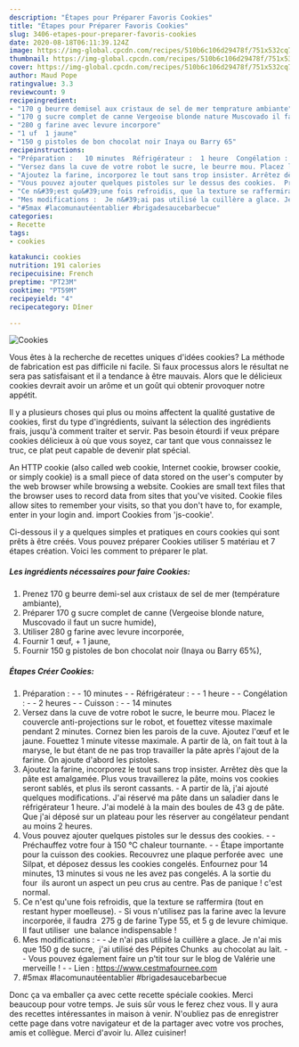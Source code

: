 ```yaml
---
description: "Étapes pour Préparer Favoris Cookies"
title: "Étapes pour Préparer Favoris Cookies"
slug: 3406-etapes-pour-preparer-favoris-cookies
date: 2020-08-18T06:11:39.124Z
image: https://img-global.cpcdn.com/recipes/510b6c106d29478f/751x532cq70/cookies-photo-principale-de-la-recette.jpg
thumbnail: https://img-global.cpcdn.com/recipes/510b6c106d29478f/751x532cq70/cookies-photo-principale-de-la-recette.jpg
cover: https://img-global.cpcdn.com/recipes/510b6c106d29478f/751x532cq70/cookies-photo-principale-de-la-recette.jpg
author: Maud Pope
ratingvalue: 3.3
reviewcount: 9
recipeingredient:
- "170 g beurre demisel aux cristaux de sel de mer temprature ambiante"
- "170 g sucre complet de canne Vergeoise blonde nature Muscovado il faut un sucre humide"
- "280 g farine avec levure incorpore"
- "1 uf  1 jaune"
- "150 g pistoles de bon chocolat noir Inaya ou Barry 65"
recipeinstructions:
- "Préparation :   10 minutes  Réfrigérateur :  1 heure  Congélation :   2 heures  Cuisson :   14 minutes"
- "Versez dans la cuve de votre robot le sucre, le beurre mou. Placez le couvercle anti-projections sur le robot, et fouettez vitesse maximale pendant 2 minutes. Cornez bien les parois de la cuve. Ajoutez l&#39;œuf et le jaune. Fouettez 1 minute vitesse maximale. A partir de là, on fait tout à la maryse, le but étant de ne pas trop travailler la pâte après l&#39;ajout de la farine. On ajoute d&#39;abord les pistoles."
- "Ajoutez la farine, incorporez le tout sans trop insister. Arrêtez dès que la pâte est amalgamée. Plus vous travaillerez la pâte, moins vos cookies seront sablés, et plus ils seront cassants. A partir de là, j&#39;ai ajouté quelques modifications. J&#39;ai réservé ma pâte dans un saladier dans le réfrigérateur 1 heure. J&#39;ai modelé à la main des boules de 43 g de pâte. Que j&#39;ai déposé sur un plateau pour les réserver au congélateur pendant au moins 2 heures."
- "Vous pouvez ajouter quelques pistoles sur le dessus des cookies.  Préchauffez votre four à 150 °C chaleur tournante.  Étape importante pour la cuisson des cookies. Recouvrez une plaque perforée avec  une Silpat, et déposez dessus les cookies congelés. Enfournez pour 14 minutes, 13 minutes si vous ne les avez pas congelés. A la sortie du four  ils auront un aspect un peu crus au centre. Pas de panique ! c&#39;est normal."
- "Ce n&#39;est qu&#39;une fois refroidis, que la texture se raffermira (tout en restant hyper moelleuse). Si vous n&#39;utilisez pas la farine avec la levure incorporée, il faudra  275 g de farine Type 55, et 5 g de levure chimique. Il faut utiliser  une balance indispensable !"
- "Mes modifications :  Je n&#39;ai pas utilisé la cuillère a glace. Je n&#39;ai mis que 150 g de sucre,  j&#39;ai utilisé des Pépites Chunks  au chocolat au lait.  Vous pouvez également faire un p&#39;tit tour sur le blog de Valérie une merveille !  Lien : https://www.cestmafournee.com"
- "#5max #lacomunautéentablier #brigadesaucebarbecue"
categories:
- Recette
tags:
- cookies

katakunci: cookies 
nutrition: 191 calories
recipecuisine: French
preptime: "PT23M"
cooktime: "PT59M"
recipeyield: "4"
recipecategory: Dîner

---
```



![Cookies](https://img-global.cpcdn.com/recipes/510b6c106d29478f/751x532cq70/cookies-photo-principale-de-la-recette.jpg)

Vous êtes à la recherche de recettes uniques d'idées cookies? La méthode de fabrication est pas difficile ni facile. Si faux processus alors le résultat ne sera pas satisfaisant et il a tendance à être mauvais. Alors que le délicieux cookies devrait avoir un arôme et un goût qui obtenir provoquer notre appétit.

Il y a plusieurs choses qui plus ou moins affectent la qualité gustative de cookies, first du type d'ingrédients, suivant la sélection des ingrédients frais, jusqu'à comment traiter et servir. Pas besoin étourdi if veux prépare cookies délicieux à où que vous soyez, car tant que vous connaissez le truc, ce plat peut capable de devenir plat spécial.

An HTTP cookie (also called web cookie, Internet cookie, browser cookie, or simply cookie) is a small piece of data stored on the user&#39;s computer by the web browser while browsing a website. Cookies are small text files that the browser uses to record data from sites that you&#39;ve visited. Cookie files allow sites to remember your visits, so that you don&#39;t have to, for example, enter in your login and. import Cookies from &#39;js-cookie&#39;.


Ci-dessous il y a quelques simples et pratiques en cours cookies qui sont prêts à être créés. Vous pouvez préparer Cookies utiliser 5 matériau et 7 étapes création. Voici les comment to préparer le plat.

<!--inarticleads1-->

##### Les ingrédients nécessaires pour faire Cookies:

1. Prenez 170 g beurre demi-sel aux cristaux de sel de mer (température ambiante),
1. Préparer 170 g sucre complet de canne (Vergeoise blonde nature, Muscovado il faut un sucre humide),
1. Utiliser 280 g farine avec levure incorporée,
1. Fournir 1 œuf, + 1 jaune,
1. Fournir 150 g pistoles de bon chocolat noir (Inaya ou Barry 65%),




<!--inarticleads2-->

##### Étapes Créer Cookies:

1. Préparation :  -  - 10 minutes -  - Réfrigérateur : -  - 1 heure -  - Congélation :  -  - 2 heures -  - Cuisson :  -  - 14 minutes
1. Versez dans la cuve de votre robot le sucre, le beurre mou. Placez le couvercle anti-projections sur le robot, et fouettez vitesse maximale pendant 2 minutes. Cornez bien les parois de la cuve. Ajoutez l&#39;œuf et le jaune. Fouettez 1 minute vitesse maximale. A partir de là, on fait tout à la maryse, le but étant de ne pas trop travailler la pâte après l&#39;ajout de la farine. On ajoute d&#39;abord les pistoles.
1. Ajoutez la farine, incorporez le tout sans trop insister. Arrêtez dès que la pâte est amalgamée. Plus vous travaillerez la pâte, moins vos cookies seront sablés, et plus ils seront cassants. - A partir de là, j&#39;ai ajouté quelques modifications. J&#39;ai réservé ma pâte dans un saladier dans le réfrigérateur 1 heure. J&#39;ai modelé à la main des boules de 43 g de pâte. Que j&#39;ai déposé sur un plateau pour les réserver au congélateur pendant au moins 2 heures.
1. Vous pouvez ajouter quelques pistoles sur le dessus des cookies. -  - Préchauffez votre four à 150 °C chaleur tournante. -  - Étape importante pour la cuisson des cookies. Recouvrez une plaque perforée avec  une Silpat, et déposez dessus les cookies congelés. Enfournez pour 14 minutes, 13 minutes si vous ne les avez pas congelés. A la sortie du four  ils auront un aspect un peu crus au centre. Pas de panique ! c&#39;est normal.
1. Ce n&#39;est qu&#39;une fois refroidis, que la texture se raffermira (tout en restant hyper moelleuse). - Si vous n&#39;utilisez pas la farine avec la levure incorporée, il faudra  275 g de farine Type 55, et 5 g de levure chimique. Il faut utiliser  une balance indispensable !
1. Mes modifications : -  - Je n&#39;ai pas utilisé la cuillère a glace. Je n&#39;ai mis que 150 g de sucre,  j&#39;ai utilisé des Pépites Chunks  au chocolat au lait. -  - Vous pouvez également faire un p&#39;tit tour sur le blog de Valérie une merveille ! -  - Lien : https://www.cestmafournee.com
1. #5max #lacomunautéentablier #brigadesaucebarbecue





Donc ça va emballer ça avec cette recette spéciale cookies. Merci beaucoup pour votre temps. Je suis sûr vous le ferez chez vous. Il y aura des recettes  intéressantes in maison à venir. N'oubliez pas de enregistrer cette page dans votre navigateur et de la partager avec votre vos proches, amis et collègue. Merci d'avoir lu. Allez cuisiner!

